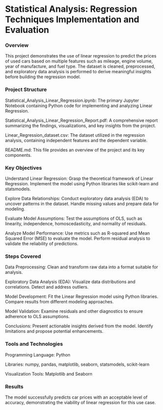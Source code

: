 # Statistical Analysis: Regression Techniques Implementation and Evaluation

### Overview
This project demonstrates the use of linear regression to predict the prices of used cars based on multiple features such as mileage, engine volume, year of manufacture, and fuel type. The dataset is cleaned, preprocessed, and exploratory data analysis is performed to derive meaningful insights before building the regression model.

### Project Structure

Statistical_Analysis_Linear_Regression.ipynb: The primary Jupyter Notebook containing Python code for implementing and analyzing Linear Regression.

Statistical_Analysis_Linear_Regression_Report.pdf: A comprehensive report summarizing the findings, visualizations, and key insights from the project.

Linear_Regression_dataset.csv: The dataset utilized in the regression analysis, containing independent features and the dependent variable.

README.md: This file provides an overview of the project and its key components.

### Key Objectives

Understand Linear Regression:
Grasp the theoretical framework of Linear Regression.
Implement the model using Python libraries like scikit-learn and statsmodels.

Explore Data Relationships:
Conduct exploratory data analysis (EDA) to uncover patterns in the dataset.
Handle missing values and prepare data for modeling.

Evaluate Model Assumptions:
Test the assumptions of OLS, such as linearity, independence, homoscedasticity, and normality of residuals.

Analyze Model Performance:
Use metrics such as R-squared and Mean Squared Error (MSE) to evaluate the model.
Perform residual analysis to validate the reliability of predictions.

### Steps Covered

Data Preprocessing:
Clean and transform raw data into a format suitable for analysis.

Exploratory Data Analysis (EDA):
Visualize data distributions and correlations.
Detect and address outliers.

Model Development:
Fit the Linear Regression model using Python libraries.
Compare results from different modeling approaches.

Model Validation:
Examine residuals and other diagnostics to ensure adherence to OLS assumptions.

Conclusions:
Present actionable insights derived from the model.
Identify limitations and propose potential enhancements.

### Tools and Technologies

Programming Language: Python

Libraries: numpy, pandas, matplotlib, seaborn, statsmodels, scikit-learn

Visualization Tools: Matplotlib and Seaborn

### Results
The model successfully predicts car prices with an acceptable level of accuracy, demonstrating the viability of linear regression for this use case.

